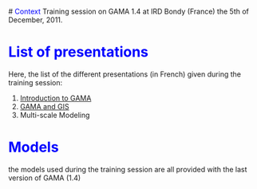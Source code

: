 
<br />
# <font color='blue'>Context</font>
Training session on GAMA 1.4 at IRD Bondy (France) the 5th of December, 2011.

# <font color='blue'>List of presentations</font>
Here, the list of the different presentations (in French) given during the training session:

  1. [Introduction to GAMA](http://gama-platform.googlecode.com/files/Intro_GAMA14_PDI2011.pdf)
  1. [GAMA and GIS](http://gama-platform.googlecode.com/files/GAMA14_and_GIS_PDI2011.pdf)
  1. Multi-scale Modeling


# <font color='blue'>Models</font>
the models used during the training session are all provided with the last version of GAMA (1.4)